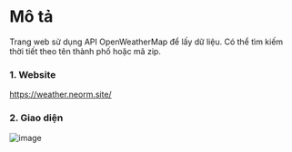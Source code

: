 # Mô tả
Trang web sử dụng API OpenWeatherMap để lấy dữ liệu. Có thể tìm kiếm thời tiết theo tên thành phố hoặc mã zip.
### 1. Website
https://weather.neorm.site/
### 2. Giao diện
![image](https://user-images.githubusercontent.com/58413366/143049695-a2aeeedd-b476-4a94-bb2c-ea67b0c8fcd8.png)
